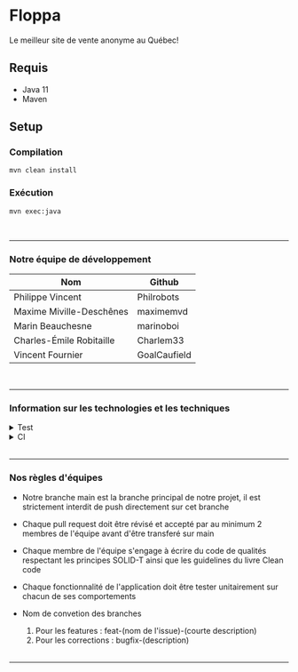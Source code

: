 # Floppa

Le meilleur site de vente anonyme au Québec!

## Requis

- Java 11
- Maven

## Setup

### Compilation

```
mvn clean install
```

### Exécution

```
mvn exec:java
```

 <br />
<hr />

### Notre équipe de développement ###


  Nom  | Github
  ------------- | -------------
  Philippe Vincent  | Philrobots
  Maxime Miville-Deschênes  | maximemvd
  Marin Beauchesne  | marinoboi
  Charles-Émile Robitaille | Charlem33
  Vincent Fournier | GoalCaufield

 <br />
<hr />

### Information sur les technologies et les techniques ###

<details>
<summary> Test </summary>
<p>Librairie junit 5.7.2 et Mockito 2.28.2</p>
</details>

<details>
<summary> CI  </summary>
<p> Github action Java CI with Maven </p>
</details>
 <br />
<hr />

### Nos règles d'équipes ###

* Notre branche main est la branche principal de notre projet, il est strictement interdit de push directement sur cet branche
* Chaque pull request doit être révisé et accepté par au minimum 2 membres de l'équipe avant d'être transferé sur main
* Chaque membre de l'équipe s'engage à écrire du code de qualités respectant les principes SOLID-T ainsi que les guidelines du livre Clean code
* Chaque fonctionnalité de l'application doit être tester unitairement sur chacun de ses comportements
* Nom de convetion des branches
  1. Pour les features : feat-(nom de l'issue)-(courte description)
  2. Pour les corrections : bugfix-(description)

  <br />
<hr />




